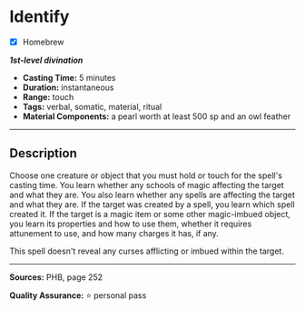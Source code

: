 # Identify
- [x] Homebrew

***1st-level divination***
- **Casting Time:** 5 minutes
- **Duration:** instantaneous
- **Range:** touch
- **Tags:** verbal, somatic, material, ritual
- **Material Components:** a pearl worth at least 500 sp and an owl feather

---

## Description
Choose one creature or object that you must hold or touch for the spell's casting time.
You learn whether any schools of magic affecting the target and what they are.
You also learn whether any spells are affecting the target and what they are.
If the target was created by a spell, you learn which spell created it.
If the target is a magic item or some other magic-imbued object, you learn its properties and how to use them, whether it requires attunement to use, and how many charges it has, if any.

This spell doesn't reveal any curses afflicting or imbued within the target.

---

**Sources:** PHB, page 252

**Quality Assurance:** :star: personal pass
